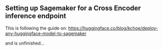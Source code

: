 ## Setting up Sagemaker for a Cross Encoder inference endpoint

This is following the guide on: https://huggingface.co/blog/kchoe/deploy-any-huggingface-model-to-sagemaker

and is unfinished...
